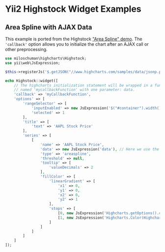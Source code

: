 # Yii2 Highstock Widget Examples #

## Area Spline with AJAX Data ##

This example is ported from the Highstock ["Area Spline" demo](http://www.highcharts.com/stock/demo/areaspline).
The `'callback'` option allows you to initialize the chart after an AJAX call or
other preprocessing.

```php
use miloschuman\highcharts\Highstock;
use yii\web\JsExpression;

$this->registerJs('$.getJSON("//www.highcharts.com/samples/data/jsonp.php?filename=aapl-c.json&callback=?", myCallbackFunction);');

echo Highstock::widget([
    // The highcharts initialization statement will be wrapped in a function
    // named 'mycallbackFunction' with one parameter: data.
    'callback' => 'myCallbackFunction',
    'options' => [
        'rangeSelector' => [
            'inputEnabled' => new JsExpression('$("#container").width() > 480'),
            'selected' => 1
        ],
        'title' => [
            'text' => 'AAPL Stock Price'
        ],
        'series' => [
            [
                'name' => 'AAPL Stock Price',
                'data' => new JsExpression('data'), // Here we use the callback parameter, data
                'type' => 'areaspline',
                'threshold' => null,
                'tooltip' => [
                    'valueDecimals' => 2
                ],
                'fillColor' => [
                    'linearGradient' => [
                        'x1' => 0,
                        'y1' => 0,
                        'x2' => 0,
                        'y2' => 1
                    ],
                    'stops' => [
                        [0, new JsExpression('Highcharts.getOptions().colors[0]')],
                        [1, new JsExpression('Highcharts.Color(Highcharts.getOptions().colors[0]).setOpacity(0).get("rgba")')]
                    ]
                ]
            ]
        ]
    ]
]);
```
